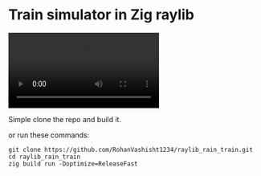 # Train simulator in Zig raylib

![Simulator demo video](https://github.com/RohanVashisht1234/raylib_rain_train/raw/main/assets/example.mov)

Simple clone the repo and build it.

or run these commands:

```
git clone https://github.com/RohanVashisht1234/raylib_rain_train.git
cd raylib_rain_train
zig build run -Doptimize=ReleaseFast
```
